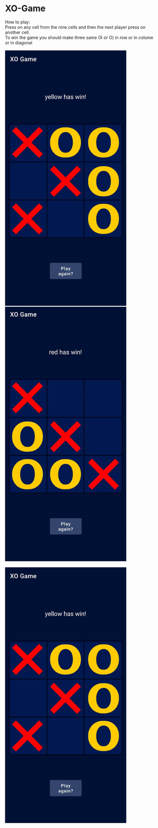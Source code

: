 # XO-Game
How to play:
<br>
Press on any cell from the nine cells and then the next player press on another cell.<br>
To win the game you should make three same (X or O) in row or in colume or in diagonal
<br><br>
<img src="327062266_517216147209270_454738856176539403_n.jpg"  width="400" hight="350">
<img src="326384766_890429225493155_3801521412434058332_n.jpg" width="400" hight="350">
<br><br>
<img src="327062266_517216147209270_454738856176539403_n.jpg" width="400" hight="350">
